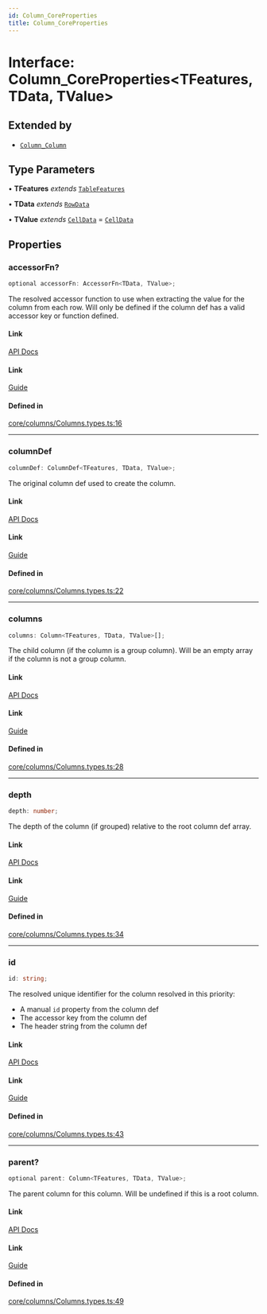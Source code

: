 ```yaml
---
id: Column_CoreProperties
title: Column_CoreProperties
---
```


# Interface: Column\_CoreProperties\<TFeatures, TData, TValue\>

## Extended by

- [`Column_Column`](column_column.md)

## Type Parameters

• **TFeatures** *extends* [`TableFeatures`](tablefeatures.md)

• **TData** *extends* [`RowData`](../type-aliases/rowdata.md)

• **TValue** *extends* [`CellData`](../type-aliases/celldata.md) = [`CellData`](../type-aliases/celldata.md)

## Properties

### accessorFn?

```ts
optional accessorFn: AccessorFn<TData, TValue>;
```

The resolved accessor function to use when extracting the value for the column from each row. Will only be defined if the column def has a valid accessor key or function defined.

#### Link

[API Docs](https://tanstack.com/table/v8/docs/api/core/column#accessorfn)

#### Link

[Guide](https://tanstack.com/table/v8/docs/guide/column-defs)

#### Defined in

[core/columns/Columns.types.ts:16](https://github.com/TanStack/table/blob/b1e6b79157b0debc7222660572b06c8b857f4605/packages/table-core/src/core/columns/Columns.types.ts#L16)

***

### columnDef

```ts
columnDef: ColumnDef<TFeatures, TData, TValue>;
```

The original column def used to create the column.

#### Link

[API Docs](https://tanstack.com/table/v8/docs/api/core/column#columndef)

#### Link

[Guide](https://tanstack.com/table/v8/docs/guide/column-defs)

#### Defined in

[core/columns/Columns.types.ts:22](https://github.com/TanStack/table/blob/b1e6b79157b0debc7222660572b06c8b857f4605/packages/table-core/src/core/columns/Columns.types.ts#L22)

***

### columns

```ts
columns: Column<TFeatures, TData, TValue>[];
```

The child column (if the column is a group column). Will be an empty array if the column is not a group column.

#### Link

[API Docs](https://tanstack.com/table/v8/docs/api/core/column#columns)

#### Link

[Guide](https://tanstack.com/table/v8/docs/guide/column-defs)

#### Defined in

[core/columns/Columns.types.ts:28](https://github.com/TanStack/table/blob/b1e6b79157b0debc7222660572b06c8b857f4605/packages/table-core/src/core/columns/Columns.types.ts#L28)

***

### depth

```ts
depth: number;
```

The depth of the column (if grouped) relative to the root column def array.

#### Link

[API Docs](https://tanstack.com/table/v8/docs/api/core/column#depth)

#### Link

[Guide](https://tanstack.com/table/v8/docs/guide/column-defs)

#### Defined in

[core/columns/Columns.types.ts:34](https://github.com/TanStack/table/blob/b1e6b79157b0debc7222660572b06c8b857f4605/packages/table-core/src/core/columns/Columns.types.ts#L34)

***

### id

```ts
id: string;
```

The resolved unique identifier for the column resolved in this priority:
   - A manual `id` property from the column def
   - The accessor key from the column def
   - The header string from the column def

#### Link

[API Docs](https://tanstack.com/table/v8/docs/api/core/column#id)

#### Link

[Guide](https://tanstack.com/table/v8/docs/guide/column-defs)

#### Defined in

[core/columns/Columns.types.ts:43](https://github.com/TanStack/table/blob/b1e6b79157b0debc7222660572b06c8b857f4605/packages/table-core/src/core/columns/Columns.types.ts#L43)

***

### parent?

```ts
optional parent: Column<TFeatures, TData, TValue>;
```

The parent column for this column. Will be undefined if this is a root column.

#### Link

[API Docs](https://tanstack.com/table/v8/docs/api/core/column#parent)

#### Link

[Guide](https://tanstack.com/table/v8/docs/guide/column-defs)

#### Defined in

[core/columns/Columns.types.ts:49](https://github.com/TanStack/table/blob/b1e6b79157b0debc7222660572b06c8b857f4605/packages/table-core/src/core/columns/Columns.types.ts#L49)
